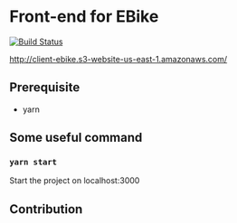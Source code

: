 # Front-end for EBike
[![Build Status](https://travis-ci.com/0oMarko0/ebike-react.svg?token=qPTLGEMJS3aTghdMh3qH&branch=master)](https://travis-ci.com/0oMarko0/ebike-react)

http://client-ebike.s3-website-us-east-1.amazonaws.com/
## Prerequisite
- yarn

## Some useful command
### `yarn start`
Start the project on localhost:3000

## Contribution

